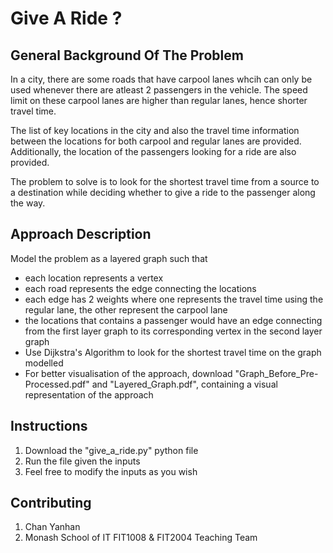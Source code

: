 # Give A Ride ?

## General Background Of The Problem

In a city, there are some roads that have carpool lanes whcih can only be used whenever there are atleast 2 passengers in the vehicle. The speed limit on these carpool lanes are higher than regular lanes, hence shorter travel time.

The list of key locations in the city and also the travel time information between the locations for both carpool and regular lanes are provided. Additionally, the location of the passengers looking for a ride are also provided.

The problem to solve is to look for the shortest travel time from a source to a destination while deciding whether to give a ride to the passenger along the way.

## Approach Description

Model the problem as a layered graph such that

- each location represents a vertex
- each road represents the edge connecting the locations
- each edge has 2 weights where one represents the travel time using the regular lane, the other represent the carpool lane
- the locations that contains a passenger would have an edge connecting from the first layer graph to its corresponding vertex in the second layer graph
- Use Dijkstra's Algorithm to look for the shortest travel time on the graph modelled
- For better visualisation of the approach, download "Graph_Before_Pre-Processed.pdf" and "Layered_Graph.pdf", containing a visual representation of the approach

## Instructions

1. Download the "give_a_ride.py" python file
2. Run the file given the inputs
3. Feel free to modify the inputs as you wish

## Contributing

1. Chan Yanhan
2. Monash School of IT FIT1008 & FIT2004 Teaching Team

